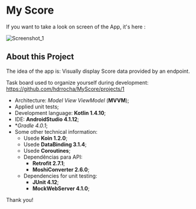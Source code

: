 


# My Score

If you want to take a look on screen of the App, it's here :

 ![Screenshot_1](https://user-images.githubusercontent.com/18127700/130658475-7de98732-f1f9-461a-9814-c58ffb0f322f.png)



## About this Project

The idea of the app is:  Visually display Score data provided by an endpoint. 

Task board used to organize yourself during development:  https://github.com/hdrrocha/MyScore/projects/1

*  Architecture: _Model View ViewModel_ (**MVVM**);
*  Applied unit tests;
*  Development language: **Kotlin 1.4.10**;
*  IDE: **AndroidStudio 4.1.12**;
*  **Gradle 4.0.1*;
*  Some other technical information:
    *  Usede **Koin 1.2.0**;
    *  Usede **DataBinding 3.1.4**;
    *  Usede **Coroutines**;
    *  Dependências para API:
        *  **Retrofit 2.7.1**;
        *  **MoshiConverter 2.6.0**;
    *  Dependencies for unit testing:
        *  **JUnit 4.12**;
        *  **MockWebServer 4.1.0**;

Thank you!



